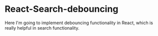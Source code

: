 # React-Search-debouncing

Here I'm going to implement debouncing functionality in React, which is really helpful in search functionality.
